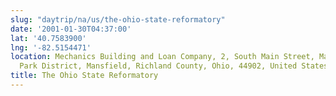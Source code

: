 ```yaml
---
slug: "daytrip/na/us/the-ohio-state-reformatory"
date: '2001-01-30T04:37:00'
lat: '40.7583900'
lng: '-82.5154471'
location: Mechanics Building and Loan Company, 2, South Main Street, Mansfield Central
  Park District, Mansfield, Richland County, Ohio, 44902, United States
title: The Ohio State Reformatory
---
```



